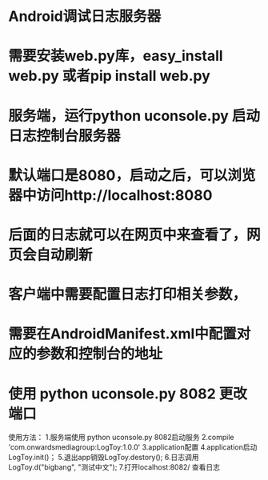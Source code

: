 # Android调试日志服务器
#
# 需要安装web.py库，easy_install web.py 或者pip install web.py
#
# 服务端，运行python uconsole.py 启动日志控制台服务器
# 默认端口是8080，启动之后，可以浏览器中访问http://localhost:8080
# 后面的日志就可以在网页中来查看了，网页会自动刷新
#
# 客户端中需要配置日志打印相关参数，
# 需要在AndroidManifest.xml中配置对应的参数和控制台的地址
# 使用 python uconsole.py 8082 更改端口

使用方法：
1.服务端使用 python uconsole.py 8082启动服务
2.compile 'com.onwardsmediagroup:LogToy:1.0.0'
3.application配置
<meta-data android:name="ulog.enable" android:value="true" />  <!--是否开启日志，关闭之后，不会输出到logcat也不会输出到远程-->
<meta-data android:name="ulog.level" android:value="DEBUG" />   <!--日志级别(DEBUG|INFO|WARNING|ERROR)-->
<meta-data android:name="ulog.local" android:value="true" />    <!--是否在logcat中打印-->
<meta-data android:name="ulog.remote" android:value="true" />   <!--是否远程打印-->
<meta-data android:name="ulog.remote_interval" android:value="500" />   <!--远程打印时，日志上报间隔，单位毫秒-->
<meta-data android:name="ulog.remote_url" android:value="http://192.168.18.9:8080/" />  <!--远程日志服务器地址，就是uconsole监听的地址-->
4.application启动LogToy.init()；
5.退出app销毁LogToy.destory();
6.日志调用LogToy.d("bigbang", "测试中文");
7.打开localhost:8082/  查看日志